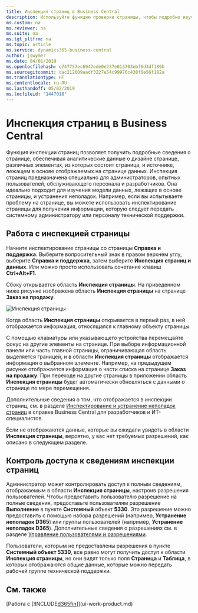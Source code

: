 ```yaml
---
title: Инспекция страниц в Business Central
description: Используйте функцию проверки страницы, чтобы подробно изучить сведения о дизайне страницы и источнике данных. Инспектор страниц идеально подходит для устранения проблем с данными.
ms.custom: na
ms.reviewer: na
ms.suite: na
ms.tgt_pltfrm: na
ms.topic: article
ms.service: dynamics365-business-central
author: jswymer
ms.date: 04/01/2019
ms.openlocfilehash: e747757ec6942ede0e237e013703ebf6d3df189b
ms.sourcegitcommit: dac212009aadf3227e54c99976c438f6e56f182a
ms.translationtype: HT
ms.contentlocale: ru-RU
ms.lasthandoff: 05/02/2019
ms.locfileid: "1447018"
---
```

# <a name="inspecting-pages-in-business-central"></a>Инспекция страниц в Business Central

Функция инспекции страниц позволяет получить подробные сведения о странице, обеспечивая аналитические данные о дизайне странице, различных элементах, из которых состоит страница, и источнике, лежащем в основе отображаемых на странице данных. Инспекция страниц предназначена специально для администраторов, опытных пользователей, обслуживающего персонала и разработчиков. Она идеально подходит для изучения модели данных, лежащих в основе страницы, и устранения неполадок. Например, если вы испытываете проблему на странице, вы можете использовать инспектирование страницы для получения информации, которую следует передать системному администратору или персоналу технической поддержки.

## <a name="working-with-page-inspection"></a>Работа с инспекцией страницы

Начните инспектирование страницы со страницы **Справка и поддержка**. Выберите вопросительный знак в правом верхнем углу, выберите **Справка и поддержка**, затем выберите **Инспекция страниц и данных**. Или можно просто использовать сочетание клавиш **Ctrl+Alt+F1**.

Сбоку открывается область **Инспекция страницы**. На приведенном ниже рисунке изображена область **Инспекция страницы** на странице **Заказ на продажу**.

![Инспекция страницы](media/page-inspection-example.png)

Когда область **Инспекция страницы** открывается в первый раз, в ней отображается информация, относящаяся к главному объекту страницы.

С помощью клавиатуры или указывающего устройства перемещайте фокус на другие элементы на странице. При выборе информационной панели или часть главной страницы, ограничивающая область выделяется границей, и в области **Инспекция страницы** отображается информация о выбранном элементе. Например, на предыдущем рисунке отображается информация о части списка на странице **Заказ на продажу**. При переходе на другие страницы в приложении область **Инспекция страницы** будет автоматически обновляться с данными о странице по мере перемещения.

Дополнительные сведения о том, что отображается в инспекции страниц, см. в разделе [Инспектирование и устранение неполадок страниц](https://docs.microsoft.com/en-us/dynamics365/business-central/dev-itpro/developer/devenv-inspecting-pages) в справке Business Central для разработчиков и ИТ-специалистов.

Если не отображаются данные, которые вы ожидали увидеть в области **Инспекция страницы**, вероятно, у вас нет требуемых разрешений, как описано в следующем разделе.

## <a name="controlling-access-to-page-inspection-details"></a>Контроль доступа к сведениям инспекции страниц

Администратор может контролировать доступ к полным сведениям, отображаемым в области **Инспекция страницы**, настроив разрешения пользователей. Чтобы предоставить пользователю разрешение на полные сведения, предоставьте пользователям разрешение **Выполнение** в пункте **Системный** объект **5330**. Это разрешение можно предоставить с помощью набора разрешений (например, **Устранение неполадок D365**) или группы пользователей (например, **Устранение неполадок D365**). Дополнительные сведения о разрешениях см. в разделе [Управление пользователями и разрешениями](ui-how-users-permissions.md).

Пользователи, которым не предоставлены разрешения в пункте **Системный объект 5330**, все равно могут получить доступ к области **Инспекция страницы**, но они видят только поля **Страница** и **Таблица**, в которых отображаются общие данные, которые можно передать рабочей группе технической поддержки.

## <a name="see-also"></a>См. также

[Работа с [!INCLUDE[d365fin](includes/d365fin_md.md)]](ui-work-product.md)  
